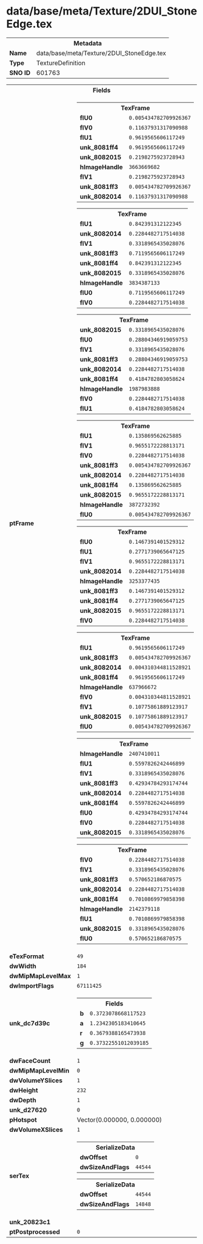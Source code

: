 <h1>data/base/meta/Texture/2DUI_StoneEdge.tex</h1><table><tr><th colspan="100%">Metadata</th></tr><tr><td><b>Name</b></td><td>data/base/meta/Texture/2DUI_StoneEdge.tex</td></tr><tr><td><b>Type</b></td><td>TextureDefinition</td></tr><tr><td><b>SNO ID</b></td><td>601763</td></tr></table>

<table><tr><th colspan="100%">Fields</th></tr><tr><td><b>ptFrame</b></td><td><table><tr><th colspan="100%">TexFrame</th></tr><tr><td><b>flU0</b></td><td><code>0.005434782709926367</code></td></tr><tr><td><b>flV0</b></td><td><code>0.11637931317090988</code></td></tr><tr><td><b>flU1</b></td><td><code>0.9619565606117249</code></td></tr><tr><td><b>unk_8081ff4</b></td><td><code>0.9619565606117249</code></td></tr><tr><td><b>unk_8082015</b></td><td><code>0.2198275923728943</code></td></tr><tr><td><b>hImageHandle</b></td><td><code>3663669682</code></td></tr><tr><td><b>flV1</b></td><td><code>0.2198275923728943</code></td></tr><tr><td><b>unk_8081ff3</b></td><td><code>0.005434782709926367</code></td></tr><tr><td><b>unk_8082014</b></td><td><code>0.11637931317090988</code></td></tr></table>


<table><tr><th colspan="100%">TexFrame</th></tr><tr><td><b>flU1</b></td><td><code>0.842391312122345</code></td></tr><tr><td><b>unk_8082014</b></td><td><code>0.2284482717514038</code></td></tr><tr><td><b>flV1</b></td><td><code>0.3318965435028076</code></td></tr><tr><td><b>unk_8081ff3</b></td><td><code>0.7119565606117249</code></td></tr><tr><td><b>unk_8081ff4</b></td><td><code>0.842391312122345</code></td></tr><tr><td><b>unk_8082015</b></td><td><code>0.3318965435028076</code></td></tr><tr><td><b>hImageHandle</b></td><td><code>3834387133</code></td></tr><tr><td><b>flU0</b></td><td><code>0.7119565606117249</code></td></tr><tr><td><b>flV0</b></td><td><code>0.2284482717514038</code></td></tr></table>


<table><tr><th colspan="100%">TexFrame</th></tr><tr><td><b>unk_8082015</b></td><td><code>0.3318965435028076</code></td></tr><tr><td><b>flU0</b></td><td><code>0.28804346919059753</code></td></tr><tr><td><b>flV1</b></td><td><code>0.3318965435028076</code></td></tr><tr><td><b>unk_8081ff3</b></td><td><code>0.28804346919059753</code></td></tr><tr><td><b>unk_8082014</b></td><td><code>0.2284482717514038</code></td></tr><tr><td><b>unk_8081ff4</b></td><td><code>0.4184782803058624</code></td></tr><tr><td><b>hImageHandle</b></td><td><code>1987983888</code></td></tr><tr><td><b>flV0</b></td><td><code>0.2284482717514038</code></td></tr><tr><td><b>flU1</b></td><td><code>0.4184782803058624</code></td></tr></table>


<table><tr><th colspan="100%">TexFrame</th></tr><tr><td><b>flU1</b></td><td><code>0.135869562625885</code></td></tr><tr><td><b>flV1</b></td><td><code>0.9655172228813171</code></td></tr><tr><td><b>flV0</b></td><td><code>0.2284482717514038</code></td></tr><tr><td><b>unk_8081ff3</b></td><td><code>0.005434782709926367</code></td></tr><tr><td><b>unk_8082014</b></td><td><code>0.2284482717514038</code></td></tr><tr><td><b>unk_8081ff4</b></td><td><code>0.135869562625885</code></td></tr><tr><td><b>unk_8082015</b></td><td><code>0.9655172228813171</code></td></tr><tr><td><b>hImageHandle</b></td><td><code>3872732392</code></td></tr><tr><td><b>flU0</b></td><td><code>0.005434782709926367</code></td></tr></table>


<table><tr><th colspan="100%">TexFrame</th></tr><tr><td><b>flU0</b></td><td><code>0.1467391401529312</code></td></tr><tr><td><b>flU1</b></td><td><code>0.2771739065647125</code></td></tr><tr><td><b>flV1</b></td><td><code>0.9655172228813171</code></td></tr><tr><td><b>unk_8082014</b></td><td><code>0.2284482717514038</code></td></tr><tr><td><b>hImageHandle</b></td><td><code>3253377435</code></td></tr><tr><td><b>unk_8081ff3</b></td><td><code>0.1467391401529312</code></td></tr><tr><td><b>unk_8081ff4</b></td><td><code>0.2771739065647125</code></td></tr><tr><td><b>unk_8082015</b></td><td><code>0.9655172228813171</code></td></tr><tr><td><b>flV0</b></td><td><code>0.2284482717514038</code></td></tr></table>


<table><tr><th colspan="100%">TexFrame</th></tr><tr><td><b>flU1</b></td><td><code>0.9619565606117249</code></td></tr><tr><td><b>unk_8081ff3</b></td><td><code>0.005434782709926367</code></td></tr><tr><td><b>unk_8082014</b></td><td><code>0.004310344811528921</code></td></tr><tr><td><b>unk_8081ff4</b></td><td><code>0.9619565606117249</code></td></tr><tr><td><b>hImageHandle</b></td><td><code>637966672</code></td></tr><tr><td><b>flV0</b></td><td><code>0.004310344811528921</code></td></tr><tr><td><b>flV1</b></td><td><code>0.10775861889123917</code></td></tr><tr><td><b>unk_8082015</b></td><td><code>0.10775861889123917</code></td></tr><tr><td><b>flU0</b></td><td><code>0.005434782709926367</code></td></tr></table>


<table><tr><th colspan="100%">TexFrame</th></tr><tr><td><b>hImageHandle</b></td><td><code>2407410011</code></td></tr><tr><td><b>flU1</b></td><td><code>0.5597826242446899</code></td></tr><tr><td><b>flV1</b></td><td><code>0.3318965435028076</code></td></tr><tr><td><b>unk_8081ff3</b></td><td><code>0.42934784293174744</code></td></tr><tr><td><b>unk_8082014</b></td><td><code>0.2284482717514038</code></td></tr><tr><td><b>unk_8081ff4</b></td><td><code>0.5597826242446899</code></td></tr><tr><td><b>flU0</b></td><td><code>0.42934784293174744</code></td></tr><tr><td><b>flV0</b></td><td><code>0.2284482717514038</code></td></tr><tr><td><b>unk_8082015</b></td><td><code>0.3318965435028076</code></td></tr></table>


<table><tr><th colspan="100%">TexFrame</th></tr><tr><td><b>flV0</b></td><td><code>0.2284482717514038</code></td></tr><tr><td><b>flV1</b></td><td><code>0.3318965435028076</code></td></tr><tr><td><b>unk_8081ff3</b></td><td><code>0.570652186870575</code></td></tr><tr><td><b>unk_8082014</b></td><td><code>0.2284482717514038</code></td></tr><tr><td><b>unk_8081ff4</b></td><td><code>0.7010869979858398</code></td></tr><tr><td><b>hImageHandle</b></td><td><code>2142379118</code></td></tr><tr><td><b>flU1</b></td><td><code>0.7010869979858398</code></td></tr><tr><td><b>unk_8082015</b></td><td><code>0.3318965435028076</code></td></tr><tr><td><b>flU0</b></td><td><code>0.570652186870575</code></td></tr></table>


</td></tr><tr><td><b>eTexFormat</b></td><td><code>49</code></td></tr><tr><td><b>dwWidth</b></td><td><code>184</code></td></tr><tr><td><b>dwMipMapLevelMax</b></td><td><code>1</code></td></tr><tr><td><b>dwImportFlags</b></td><td><code>67111425</code></td></tr><tr><td><b>unk_dc7d39c</b></td><td><table><tr><th colspan="100%">Fields</th></tr><tr><td><b>b</b></td><td><code>0.3723078668117523</code></td></tr><tr><td><b>a</b></td><td><code>1.2342305183410645</code></td></tr><tr><td><b>r</b></td><td><code>0.3679388165473938</code></td></tr><tr><td><b>g</b></td><td><code>0.37322551012039185</code></td></tr></table>

</td></tr><tr><td><b>dwFaceCount</b></td><td><code>1</code></td></tr><tr><td><b>dwMipMapLevelMin</b></td><td><code>0</code></td></tr><tr><td><b>dwVolumeYSlices</b></td><td><code>1</code></td></tr><tr><td><b>dwHeight</b></td><td><code>232</code></td></tr><tr><td><b>dwDepth</b></td><td><code>1</code></td></tr><tr><td><b>unk_d27620</b></td><td><code>0</code></td></tr><tr><td><b>pHotspot</b></td><td>Vector(0.000000, 0.000000)</td></tr><tr><td><b>dwVolumeXSlices</b></td><td><code>1</code></td></tr><tr><td><b>serTex</b></td><td><table><tr><th colspan="100%">SerializeData</th></tr><tr><td><b>dwOffset</b></td><td><code>0</code></td></tr><tr><td><b>dwSizeAndFlags</b></td><td><code>44544</code></td></tr></table>


<table><tr><th colspan="100%">SerializeData</th></tr><tr><td><b>dwOffset</b></td><td><code>44544</code></td></tr><tr><td><b>dwSizeAndFlags</b></td><td><code>14848</code></td></tr></table>


</td></tr><tr><td><b>unk_20823c1</b></td><td></td></tr><tr><td><b>ptPostprocessed</b></td><td><code>0</code></td></tr></table>

